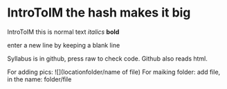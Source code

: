 # IntroToIM the hash makes it big
IntroToIM this is normal text 
*italics*
**bold**

enter a new line by keeping a blank line

Syllabus is in github, press raw to check code. Github also reads html. 

For adding pics: ![](locationfolder/name of file) 
For maiking folder: add file, in the name: folder/file 
